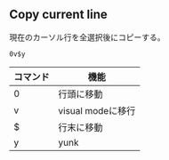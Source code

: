 ## Copy current line

現在のカーソル行を全選択後にコピーする。

```
0v$y
```

|コマンド|機能|
|-|-|
|0|行頭に移動|
|v|visual modeに移行|
|$|行末に移動|
|y|yunk|
